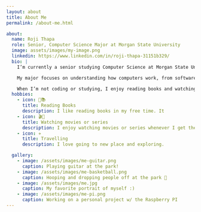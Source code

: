 ```yaml
---
layout: about
title: About Me
permalink: /about-me.html

about:
  name: Roji Thapa
  role: Senior, Computer Science Major at Morgan State University
  image: assets/images/my-image.png
  linkedin: https://www.linkedin.com/in/roji-thapa-31151b329/
  bio: |
    I’m currently a senior studying Computer Science at Morgan State University in Baltimore, Maryland. I expect to graduate in 2026.

    My major focuses on understanding how computers work, from software development and algorithms to data structures and artificial intelligence.

    When I’m not coding or studying, I enjoy reading books and watching movies to relax.
  hobbies:
    - icon: 📖📚
      title: Reading Books
      description: I like reading books in my free time. It 
    - icon: 🎬🍿
      title: Watching movies or series
      description: I enjoy watching movies or series whenever I get the chance.
    - icon: ✈️
      title: Travelling
      description: I love going to new place and exploring.

  gallery:
    - image: /assets/images/me-guitar.png
      caption: Playing guitar at the park!
    - image: /assets/images/me-basketball.png
      caption: Hooping and dropping people off at the park 🏀
    - image: /assets/images/me.jpg
      caption: My favorite portrait of myself :)
    - image: /assets/images/me-pi.png
      caption: Working on a personal project w/ the Raspberry PI
---
```

